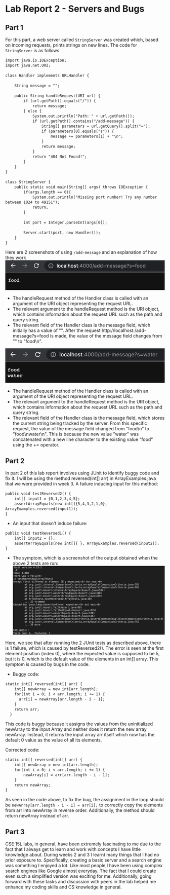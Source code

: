 # Lab Report 2 - Servers and Bugs
## Part 1
For this part, a web server called ```StringServer``` was created which, based on incoming requests, prints strings on new lines.
The code for ```StringServer``` is as follows

```
import java.io.IOException;
import java.net.URI;

class Handler implements URLHandler {

    String message = "";

    public String handleRequest(URI url) {
        if (url.getPath().equals("/")) {
            return message;
        } else {
            System.out.println("Path: " + url.getPath());
            if (url.getPath().contains("/add-message")) {
                String[] parameters = url.getQuery().split("=");
                if (parameters[0].equals("s")) {
                    message += parameters[1] + "\n";
                }
                return message;
            }
            return "404 Not Found!";
        }
    }
}

class StringServer {
    public static void main(String[] args) throws IOException {
        if(args.length == 0){
            System.out.println("Missing port number! Try any number between 1024 to 49151");
            return;
        }

        int port = Integer.parseInt(args[0]);

        Server.start(port, new Handler());
    }
}
```
Here are 2 screenshots of using ```/add-message``` and an explanation of how they work
![Image](screenshot1.png)
 
- The handleRequest method of the Handler class is called with an argument of the URI object representing the request URL. 
- The relevant argument to the handleRequest method is the URI object, which contains information about the request URL such as the path and query string.
- The relevant field of the Handler class is the message field, which initially has a value of "". After the request http://localhost:<port>/add-message?s=food is made, the value of the message field changes from "" to "food\n".
  
![Image](screenshot2.png)
 
- The handleRequest method of the Handler class is called with an argument of the URI object representing the request URL.
- The relevant argument to the handleRequest method is the URI object, which contains information about the request URL such as the path and query string.
- The relevant field of the Handler class is the message field, which stores the current string being tracked by the server. From this specific request, the value of the message field changed from "food\n" to "food\nwater\n". This is because the new value "water" was concatenated with a new line character to the existing value "food" using the += operator.
  
## Part 2
In part 2 of this lab report involves using JUnit to identify buggy code and fix it. I will be using the method reversed(int[] arr) in ArrayExamples.java that we were provided in week 3.
A failure inducing input for this method:

```@Test
public void testReversed2() {
    int[] input1 = {0,1,2,3,4,5};
    assertArrayEquals(new int[]{5,4,3,2,1,0}, ArrayExamples.reversed(input1));
}
```
- An input that doesn't induce failure:

```@Test
public void testReversed1() {
    int[] input2 = {};
    assertArrayEquals(new int[]{ }, ArrayExamples.reversed(input2));
}
```
- The symptom, which is a screenshot of the output obtained when the above 2 tests are run:
![Image](symptom.jpeg)
    
Here, we see that after running the 2 JUnit tests as described above, there is 1 failure, which is caused by testReversed2(). The error is seen at the first element position (index 0), where the expected value is supposed to be 5, but it is 0, which is the default value of the elements in an int[] array. This symptom is caused by bugs in the code.
- Buggy code:
```
static int[] reversed(int[] arr) {
    int[] newArray = new int[arr.length];
    for(int i = 0; i < arr.length; i += 1) {
      arr[i] = newArray[arr.length - i - 1];
    }
    return arr;
  }
```    
This code is buggy because it assigns the values from the uninitialized newArray to the input Array and neither does it return the new array newArray. Instead, it returns the input array arr itself which now has the default 0 value as the value of all its elements.
                                  
Corrected code:
```
static int[] reversed(int[] arr) {
    int[] newArray = new int[arr.length];
    for(int i = 0; i < arr.length; i += 1) {
        newArray[i] = arr[arr.length - i - 1];
    }
    return newArray;
}
```
As seen in the code above, to fix the bug, the assignment in the loop should be ```newArray[arr.length - i - 1] = arr[i];``` to correctly copy the elements from arr into newArray in reverse order. Additionally, the method should return newArray instead of arr.

## Part 3
CSE 15L labs, in general, have been extremely fascinating to me due to the fact that I always get to learn and work with concepts I have little knowledge about. During weeks 2 and 3 I learnt many things that I had no prior exposure to. Specifically, creating a basic server and a search engine was something I enjoyed a lot. Like most people,I have been using complex search engines like Google almost everyday. The fact that I could create even such a simplified version was exciting for me. Additionally, going forward with these tasks and discussion with peers in the lab helped me enhance my coding skills and CS knowledge in general.   
